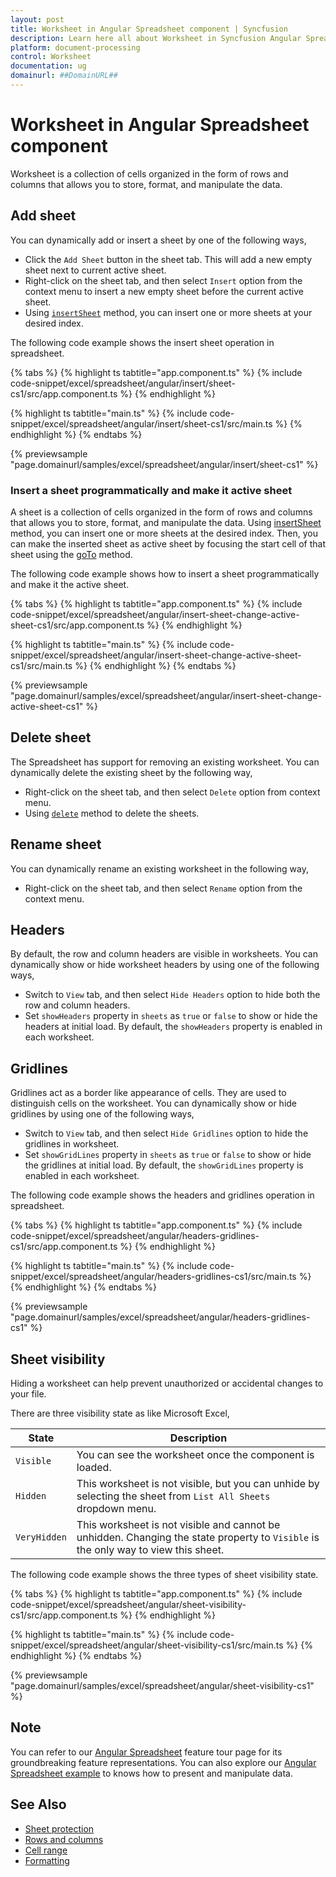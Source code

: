 ```yaml
---
layout: post
title: Worksheet in Angular Spreadsheet component | Syncfusion
description: Learn here all about Worksheet in Syncfusion Angular Spreadsheet component of Syncfusion Essential JS 2 and more.
platform: document-processing
control: Worksheet 
documentation: ug
domainurl: ##DomainURL##
---
```


# Worksheet in Angular Spreadsheet component

Worksheet is a collection of cells organized in the form of rows and columns that allows you to store, format, and manipulate the data.

## Add sheet

You can dynamically add or insert a sheet by one of the following ways,

* Click the `Add Sheet` button in the sheet tab. This will add a new empty sheet next to current active sheet.
* Right-click on the sheet tab, and then select `Insert` option from the context menu to insert a new empty sheet before the current active sheet.
* Using [`insertSheet`](https://ej2.syncfusion.com/angular/documentation/api/spreadsheet/#insertsheet) method, you can insert one or more sheets at your desired index.

The following code example shows the insert sheet operation in spreadsheet.

{% tabs %}
{% highlight ts tabtitle="app.component.ts" %}
{% include code-snippet/excel/spreadsheet/angular/insert/sheet-cs1/src/app.component.ts %}
{% endhighlight %}

{% highlight ts tabtitle="main.ts" %}
{% include code-snippet/excel/spreadsheet/angular/insert/sheet-cs1/src/main.ts %}
{% endhighlight %}
{% endtabs %}
  
{% previewsample "page.domainurl/samples/excel/spreadsheet/angular/insert/sheet-cs1" %}

### Insert a sheet programmatically and make it active sheet

A sheet is a collection of cells organized in the form of rows and columns that allows you to store, format, and manipulate the data. Using [insertSheet](https://ej2.syncfusion.com/angular/documentation/api/spreadsheet/#insertsheet) method, you can insert one or more sheets at the desired index. Then, you can make the inserted sheet as active sheet by focusing the start cell of that sheet using the [goTo](https://ej2.syncfusion.com/angular/documentation/api/spreadsheet/#goto) method.

The following code example shows how to insert a sheet programmatically and make it the active sheet.

{% tabs %}
{% highlight ts tabtitle="app.component.ts" %}
{% include code-snippet/excel/spreadsheet/angular/insert-sheet-change-active-sheet-cs1/src/app.component.ts %}
{% endhighlight %}

{% highlight ts tabtitle="main.ts" %}
{% include code-snippet/excel/spreadsheet/angular/insert-sheet-change-active-sheet-cs1/src/main.ts %}
{% endhighlight %}
{% endtabs %}
  
{% previewsample "page.domainurl/samples/excel/spreadsheet/angular/insert-sheet-change-active-sheet-cs1" %}

## Delete sheet

The Spreadsheet has support for removing an existing worksheet. You can dynamically delete the existing sheet by the following way,

* Right-click on the sheet tab, and then select `Delete` option from context menu.
* Using [`delete`](https://ej2.syncfusion.com/angular/documentation/api/spreadsheet/#delete ) method to delete the sheets.

## Rename sheet

You can dynamically rename an existing worksheet in the following way,

* Right-click on the sheet tab, and then select `Rename` option from the context menu.

## Headers

By default, the row and column headers are visible in worksheets. You can dynamically show or hide worksheet headers by using one of the following ways,

* Switch to `View` tab, and then select `Hide Headers` option to hide both the row and column headers.
* Set `showHeaders` property in `sheets` as `true` or `false` to show or hide the headers at initial load. By default, the `showHeaders` property is enabled in each worksheet.

## Gridlines

Gridlines act as a border like appearance of cells. They are used to distinguish cells on the worksheet. You can dynamically show or hide gridlines by using one of the following ways,

* Switch to `View` tab, and then select `Hide Gridlines` option to hide the gridlines in worksheet.
* Set `showGridLines` property in `sheets` as `true` or `false` to show or hide the gridlines at initial load. By default, the `showGridLines` property is enabled in each worksheet.

The following code example shows the headers and gridlines operation in spreadsheet.

{% tabs %}
{% highlight ts tabtitle="app.component.ts" %}
{% include code-snippet/excel/spreadsheet/angular/headers-gridlines-cs1/src/app.component.ts %}
{% endhighlight %}

{% highlight ts tabtitle="main.ts" %}
{% include code-snippet/excel/spreadsheet/angular/headers-gridlines-cs1/src/main.ts %}
{% endhighlight %}
{% endtabs %}
  
{% previewsample "page.domainurl/samples/excel/spreadsheet/angular/headers-gridlines-cs1" %}

## Sheet visibility

Hiding a worksheet can help prevent unauthorized or accidental changes to your file.

There are three visibility state as like Microsoft Excel,

| State | Description |
|-------|---------|
| `Visible` | You can see the worksheet once the component is loaded. |
| `Hidden` | This worksheet is not visible, but you can unhide by selecting the sheet from `List All Sheets` dropdown menu. |
| `VeryHidden` | This worksheet is not visible and cannot be unhidden. Changing the state property to `Visible` is the only way to view this sheet. |

The following code example shows the three types of sheet visibility state.

{% tabs %}
{% highlight ts tabtitle="app.component.ts" %}
{% include code-snippet/excel/spreadsheet/angular/sheet-visibility-cs1/src/app.component.ts %}
{% endhighlight %}

{% highlight ts tabtitle="main.ts" %}
{% include code-snippet/excel/spreadsheet/angular/sheet-visibility-cs1/src/main.ts %}
{% endhighlight %}
{% endtabs %}
  
{% previewsample "page.domainurl/samples/excel/spreadsheet/angular/sheet-visibility-cs1" %}

## Note

You can refer to our [Angular Spreadsheet](https://www.syncfusion.com/angular-ui-components/angular-spreadsheet) feature tour page for its groundbreaking feature representations. You can also explore our [Angular Spreadsheet example](https://ej2.syncfusion.com/angular/demos/#/material/spreadsheet/default) to knows how to present and manipulate data.

## See Also

* [Sheet protection](./protect-sheet)
* [Rows and columns](./rows-and-columns)
* [Cell range](./cell-range)
* [Formatting](./formatting)
